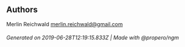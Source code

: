 ## Authors

Merlin Reichwald <merlin.reichwald@gmail.com>

###### Generated on 2019-06-28T12:19:15.833Z | Made with @propero/ngm